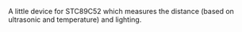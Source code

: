 A little device for STC89C52 which measures the distance (based on ultrasonic and temperature) and lighting.
